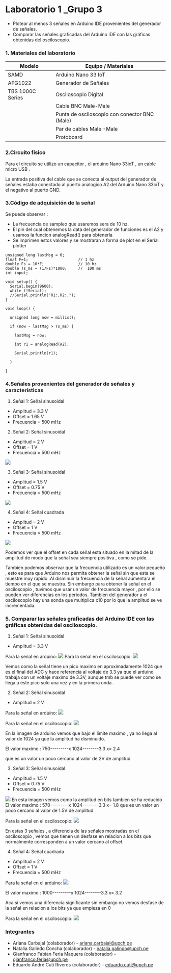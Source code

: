 # Laboratorio 1 _Grupo 3
- Plotear al menos 3 señales en Arduino IDE provenientes del generador de señales.
-  Comparar las señales graficadas del Arduino IDE con las gráficas obtenidas del osciloscopio.




### 1. Materiales del laboratorio


| Modelo | Equipo / Materiales |
| ------------- | ------------- |
| SAMD |Arduino Nano 33 IoT  |
| AFG1022  | Generador de Señales  |
| TBS 1000C Series  |  Osciloscopio Digital  |
|  |Cable BNC Male-Male |
|  | Punta de osciloscopio con conector BNC (Male) |
|  | Par de cables Male -Male  |
|  | Protoboard  |

### 2.Circuito físico

Para el circuito se utilizo un capacitor , el arduino Nano 33ioT , un cable micro USB .

La entrada positiva del cable que se conecta al output del generador de señales estaba conectado al puerto analogico A2 del Arduino Nano 33ioT y el negativo  al puerto GND.

### 3.Código de adquisición de la señal
Se puede observar :
- La frecuencia de sampleo que usaremos sera de 10 hz.
- El pin del cual obtenemos la data del generador de funciones es el A2 y usamos la funcion analogRead() para obtenerla
- Se imprimen estos valores y se mostraran a forma de plot en el Serial plotter 

```
unsigned long lastMsg = 0;
float F=1;                      // 1 hz
double Fs = 10*F;               // 10 hz
double Ts_ms = (1/Fs)*1000;     //  100 ms
int input;  

void setup() {
  Serial.begin(9600);
  while (!Serial);
  //Serial.println("R1:,R2:,");
}

void loop() {

  unsigned long now = millis();

  if (now - lastMsg > Ts_ms) {
    
    lastMsg = now;

    int r1 = analogRead(A2);

    Serial.println(r1);
    
  }

}

```



### 4.Señales provenientes del generador de señales y características

1. Señal 1: Señal sinusoidal
- Amplitud = 3.3 V
- Offset = 1.65 V
- Frecuencia = 500 mHz

2. Señal 2: Señal sinusoidal
- Amplitud = 2 V
- Offset = 1 V
- Frecuencia = 500 mHz

<image src ="Imagenes/señal2_gen.jpeg"> 

3. Señal 3: Señal sinusoidal
- Amplitud = 1.5 V
- Offset = 0.75 V
- Frecuencia = 500 mHz

<image src ="Imagenes/señal3_gen.jpeg"> 

4. Señal 4: Señal cuadrada
- Amplitud = 2 V
- Offset = 1 V
- Frecuencia = 500 mHz

<image src ="Imagenes/señal4_gen.jpeg"> 

Podemos ver que el offset en cada señal esta situado en la mitad de la amplitud de modo que la señal sea siempre positiva , como se pide.

Tambien podemos observar que la frecuencia utilizado es un valor pequeño , esto es para que Arduino nos permita obtener la señal sin que esta se muestre muy rapido .Al disminuir la frecuencia de la señal aumentara el tiempo en el que se muestra.
Sin embargo para obtener la señal en el osciloscopio , tuvimos que usar un valor de frecuencia mayor , por ello se pueden ver diferencias en los periodos.
Tambien del generador a el osciloscopio hay una sonda que multiplica x10 por lo que la amplitud se ve incrementada.

### 5. Comparar las señales graficadas del Arduino IDE con las gráficas obtenidas del osciloscopio.

1. Señal 1: Señal sinusoidal
- Amplitud = 3.3 V

Para la señal en arduino:
<image src ="Imagenes/señal1_ard.jpeg"> 
Para la señal en el osciloscopio:
<image src ="Imagenes/señal1_osc.png"> 

Vemos como la señal tiene un pico maximo en aproximadamente 1024 que es el final del ADC y hace referencia al voltaje de 3.3 ya que el arduino trabaja con un voltaje maximo de 3.3V, aunque tmb se puede ver como se llega a este pico solo una vez y en la primera onda .

2. Señal 2: Señal sinusoidal
- Amplitud = 2 V

Para la señal en arduino:
<image src ="Imagenes/señal2_ard.jpeg"> 


Para la señal en el osciloscopio:
<image src ="Imagenes/señal2_osc.png"> 

En la imagen de arduino vemos que bajo el limite maximo , ya no llega al valor de 1024 ya que la amplitud ha disminuido.

El valor maximo :
750---------x
1024--------3.3
x= 2.4

que es un valor un poco cercano al valor de 2V de amplitud


3. Señal 3: Señal sinusoidal
- Amplitud = 1.5 V
- Offset = 0.75 V
- Frecuencia = 500 mHz

<image src ="Imagenes/señal3_ard.jpeg"> 
En esta imagen vemos como la amplitud en bits tambien se ha reducido
El valor maximo :
570---------x
1024--------3.3
x= 1.8
que es un valor un poco cercano al valor de 1.5V de amplitud


Para la señal en el osciloscopio:
<image src ="Imagenes/señal2_osc.png"> 

En estas 3 señales , a diferencia de las señales mostradas en el osciloscopio , vemos que tienen un desfase en relacion a los bits que normalmente corresponden a un valor cercano al offset.

4. Señal 4: Señal cuadrada
- Amplitud = 2 V
- Offset = 1 V
- Frecuencia = 500 mHz

Para la señal en el arduino:
<image src ="Imagenes/señal4_ard.jfif">

El valor maximo :
1000---------x
1024--------3.3
x= 3.2

Aca si vemos una diferencia significante sin embargo no vemos desfase de la señal en relacion a los bits ya que empieza en 0 

Para la señal en el osciloscopio:
<image src ="Imagenes/señal3_osc.png"> 




### Integrantes 

- Ariana Carbajal (colaborador) - ariana.carbajal@upch.pe 
- Natalia Galindo Concha (colaborador) - natalia.galindo@upch.pe 
- Gianfranco Fabian Feria Maquera (colaborador) - gianfranco.feria@upch.pe 
- Eduardo André Cuti Riveros (colaborador) -  eduardo.cuti@upch.pe 

